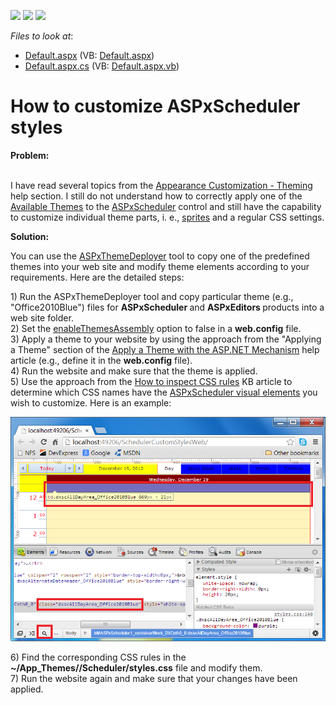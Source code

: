 <!-- default badges list -->
![](https://img.shields.io/endpoint?url=https://codecentral.devexpress.com/api/v1/VersionRange/128546170/12.2.11%2B)
[![](https://img.shields.io/badge/Open_in_DevExpress_Support_Center-FF7200?style=flat-square&logo=DevExpress&logoColor=white)](https://supportcenter.devexpress.com/ticket/details/E4413)
[![](https://img.shields.io/badge/📖_How_to_use_DevExpress_Examples-e9f6fc?style=flat-square)](https://docs.devexpress.com/GeneralInformation/403183)
<!-- default badges end -->
<!-- default file list -->
*Files to look at*:

* [Default.aspx](./CS/WebSite/Default.aspx) (VB: [Default.aspx](./VB/WebSite/Default.aspx))
* [Default.aspx.cs](./CS/WebSite/Default.aspx.cs) (VB: [Default.aspx.vb](./VB/WebSite/Default.aspx.vb))
<!-- default file list end -->
# How to customize ASPxScheduler styles


<p><strong>Problem:</strong></p><p><br />
I have read several topics from the <a href="http://documentation.devexpress.com/#AspNet/CustomDocument11689"><u>Appearance Customization - Theming</u></a> help section. I still do not understand how to correctly apply one of the <a href="http://documentation.devexpress.com/#AspNet/CustomDocument6655"><u>Available Themes</u></a> to the <a href="http://documentation.devexpress.com/#AspNet/clsDevExpressWebASPxSchedulerASPxSchedulertopic"><u>ASPxScheduler</u></a> control and still have the capability to customize individual theme parts, i. e., <a href="http://documentation.devexpress.com/#AspNet/CustomDocument7211"><u>sprites</u></a> and a regular CSS settings.<br />
</p><p><strong>Solution:</strong><strong><br />
</strong></p><p>You can use the <a href="http://documentation.devexpress.com/#ASPxThemeDeployer/CustomDocument5500"><u>ASPxThemeDeployer</u></a> tool to copy one of the predefined themes into your web site and modify theme elements according to your requirements. Here are the detailed steps:</p><p>1) Run the ASPxThemeDeployer tool and copy particular theme (e.g., "Office2010Blue") files for <strong>ASPxScheduler </strong>and <strong>ASPxEditors </strong>products into a web site folder.<br />
2) Set the <a href="http://documentation.devexpress.com/#AspNet/CustomDocument7013"><u>enableThemesAssembly</u></a> option to false in a <strong>web.config</strong> file.<br />
3) Apply a theme to your website by using the approach from the "Applying a Theme" section of the <a href="http://documentation.devexpress.com/#AspNet/CustomDocument11725"><u>Apply a Theme with the ASP.NET Mechanism</u></a> help article (e.g., define it in the <strong>web.config</strong> file).<br />
4) Run the website and make sure that the theme is applied.<br />
5) Use the approach from the <a href="https://www.devexpress.com/Support/Center/p/K18570">How to inspect CSS rules</a> KB article to determine which CSS names have the <a href="http://documentation.devexpress.com/#AspNet/CustomDocument3830"><u>ASPxScheduler visual elements</u></a> you wish to customize. Here is an example:</p><p><img src="https://raw.githubusercontent.com/DevExpress-Examples/how-to-customize-aspxscheduler-styles-e4413/12.2.11+/media/7d87630e-9d00-47b6-b88d-33b67e56f3f4.png"></p><p>6) Find the corresponding CSS rules in the <strong>~/App_Themes/<Your_theme_name>/Scheduler/styles.css</strong> file and modify them.<br />
7) Run the website again and make sure that your changes have been applied.</p>

<br/>


